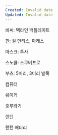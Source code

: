 ```yaml
---
Created: Invalid date
Updated: Invalid date
---
```

비씨: 텍라인 백플레이트

핀: 걸 만티스, 마레스

마스크: 투사

스노클: 스쿠버프로

부츠: 5미리, 3미리 발목

컴퓨터

쉐이커

호루라기

랜턴

랜턴 배터리